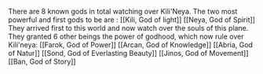 There are 8 known gods in total watching over Kili'Neya. The two most powerful and first gods to be are :
[[Kili, God of light]]
[[Neya, God of Spirit]]
They arrived first to this world and now watch over the souls of this plane. They granted 6 other beings the power of godhood, which now rule over Kili'neya:
[[Farok, God of Power]]
[[Arcan, God of Knowledge]]
[[Abria, God of Natur]]
[[Sond, God of Everlasting Beauty]]
[[Jinos, God of Movement]]
[[Ban, God of Story]]

